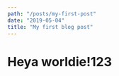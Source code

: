 ```yaml
---
path: "/posts/my-first-post"
date: "2019-05-04"
title: "My first blog post"
---
```


# Heya worldie!123